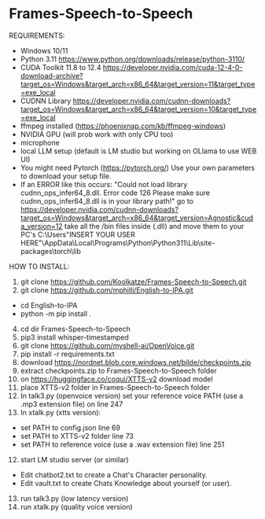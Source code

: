 # Frames-Speech-to-Speech
REQUIREMENTS:

- Windows 10/11 
- Python 3.11 https://www.python.org/downloads/release/python-3110/
- CUDA Toolkit 11.8 to 12.4 https://developer.nvidia.com/cuda-12-4-0-download-archive?target_os=Windows&target_arch=x86_64&target_version=11&target_type=exe_local
- CUDNN Library https://developer.nvidia.com/cudnn-downloads?target_os=Windows&target_arch=x86_64&target_version=10&target_type=exe_local
- ffmpeg installed (https://phoenixnap.com/kb/ffmpeg-windows)
- NVIDIA GPU (will prob work with only CPU too)
- microphone
- local LLM setup (default is LM studio but working on OLlama to use WEB UI)
- You might need Pytorch (https://pytorch.org/) Use your own parameters to download your setup file.
- If an ERROR like this occurs: "Could not load library cudnn_ops_infer64_8.dll. Error code 126
  Please make sure cudnn_ops_infer64_8.dll is in your library path!"
  go to https://developer.nvidia.com/cudnn-downloads?target_os=Windows&target_arch=x86_64&target_version=Agnostic&cuda_version=12 take all the /bin files inside (.dll) and move them to
  your PC's C:\Users\"INSERT YOUR USER HERE"\AppData\Local\Programs\Python\Python311\Lib\site-packages\torch\lib

HOW TO INSTALL:

1. git clone https://github.com/Koolkatze/Frames-Speech-to-Speech.git
2. git clone https://github.com/mphilli/English-to-IPA.git
- cd English-to-IPA
- python -m pip install .
4. cd dir Frames-Speech-to-Speech
5. pip3 install whisper-timestamped
6. git clone https://github.com/myshell-ai/OpenVoice.git
7. pip install -r requirements.txt
8. download https://nordnet.blob.core.windows.net/bilde/checkpoints.zip
9. extract checkpoints.zip to Frames-Speech-to-Speech folder
10. on https://huggingface.co/coqui/XTTS-v2 download model
11. place XTTS-v2 folder in Frames-Speech-to-Speech folder
12. In talk3.py (openvoice version) set your reference voice PATH (use a .mp3 extension file) on line 247
13. In xtalk.py (xtts version):
- set PATH to config.json line 69
- set PATH to XTTS-v2 folder line 73
- set PATH to reference voice (use a .wav extension file) line 251
12. start LM studio server (or similar)
- Edit chatbot2.txt to create a Chat's Character personality.
- Edit vault.txt to create Chats Knowledge about yourself (or user).
13. run talk3.py (low latency version)
14. run xtalk.py (quality voice version)

